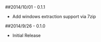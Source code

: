 ##2014/10/01 - 0.1.1

* Add windows extraction support via 7zip

##2014/9/26 - 0.1.0

* Initial Release
